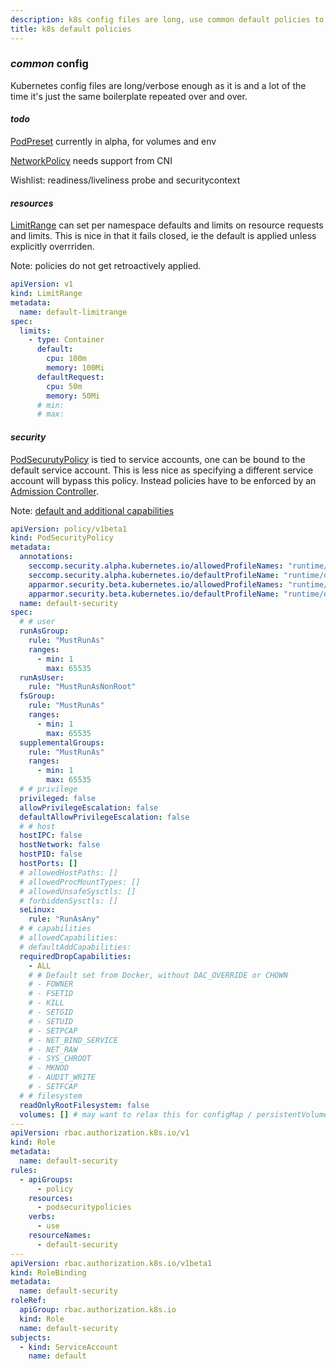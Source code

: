 ```yaml
---
description: k8s config files are long, use common default policies to shorten them
title: k8s default policies
---
```


### _common_ config

Kubernetes config files are long/verbose enough as it is
and a lot of the time it's just the same boilerplate repeated over and over.

#### _todo_

[PodPreset](https://kubernetes.io/docs/reference/generated/kubernetes-api/v1.18/#podpresetspec-v1alpha1-settings-k8s-io) currently in alpha, for volumes and env

[NetworkPolicy](https://kubernetes.io/docs/reference/generated/kubernetes-api/v1.18/#networkpolicy-v1-networking-k8s-io) needs support from CNI

Wishlist: readiness/liveliness probe and securitycontext

#### _resources_

[LimitRange](https://kubernetes.io/docs/reference/generated/kubernetes-api/v1.18/#limitrange-v1-core)
can set per namespace defaults and limits on resource requests and limits.
This is nice in that it fails closed,
ie the default is applied unless explicitly overrriden.

Note: policies do not get retroactively applied.

```yaml
apiVersion: v1
kind: LimitRange
metadata:
  name: default-limitrange
spec:
  limits:
    - type: Container
      default:
        cpu: 100m
        memory: 100Mi
      defaultRequest:
        cpu: 50m
        memory: 50Mi
      # min:
      # max:
```

#### _security_

[PodSecurutyPolicy](https://kubernetes.io/docs/reference/generated/kubernetes-api/v1.18/#podsecuritypolicy-v1beta1-policy)
is tied to service accounts, one can be bound to the default service account.
This is less nice as specifying a different service account
will bypass this policy.
Instead policies have to be enforced by an
[Admission Controller](https://kubernetes.io/docs/reference/access-authn-authz/admission-controllers/).

Note: [default and additional capabilities](https://docs.docker.com/engine/reference/run/#runtime-privilege-and-linux-capabilities)

```yaml
apiVersion: policy/v1beta1
kind: PodSecurityPolicy
metadata:
  annotations:
    seccomp.security.alpha.kubernetes.io/allowedProfileNames: "runtime/default"
    seccomp.security.alpha.kubernetes.io/defaultProfileName: "runtime/default"
    apparmor.security.beta.kubernetes.io/allowedProfileNames: "runtime/default"
    apparmor.security.beta.kubernetes.io/defaultProfileName: "runtime/default"
  name: default-security
spec:
  # # user
  runAsGroup:
    rule: "MustRunAs"
    ranges:
      - min: 1
        max: 65535
  runAsUser:
    rule: "MustRunAsNonRoot"
  fsGroup:
    rule: "MustRunAs"
    ranges:
      - min: 1
        max: 65535
  supplementalGroups:
    rule: "MustRunAs"
    ranges:
      - min: 1
        max: 65535
  # # privilege
  privileged: false
  allowPrivilegeEscalation: false
  defaultAllowPrivilegeEscalation: false
  # # host
  hostIPC: false
  hostNetwork: false
  hostPID: false
  hostPorts: []
  # allowedHostPaths: []
  # allowedProcMountTypes: []
  # allowedUnsafeSysctls: []
  # forbiddenSysctls: []
  seLinux:
    rule: "RunAsAny"
  # # capabilities
  # allowedCapabilities:
  # defaultAddCapabilities:
  requiredDropCapabilities:
    - ALL
    # # Default set from Docker, without DAC_OVERRIDE or CHOWN
    # - FOWNER
    # - FSETID
    # - KILL
    # - SETGID
    # - SETUID
    # - SETPCAP
    # - NET_BIND_SERVICE
    # - NET_RAW
    # - SYS_CHROOT
    # - MKNOD
    # - AUDIT_WRITE
    # - SETFCAP
  # # filesystem
  readOnlyRootFilesystem: false
  volumes: [] # may want to relax this for configMap / persistentVolumeClaim / ...
---
apiVersion: rbac.authorization.k8s.io/v1
kind: Role
metadata:
  name: default-security
rules:
  - apiGroups:
      - policy
    resources:
      - podsecuritypolicies
    verbs:
      - use
    resourceNames:
      - default-security
---
apiVersion: rbac.authorization.k8s.io/v1beta1
kind: RoleBinding
metadata:
  name: default-security
roleRef:
  apiGroup: rbac.authorization.k8s.io
  kind: Role
  name: default-security
subjects:
  - kind: ServiceAccount
    name: default
```
